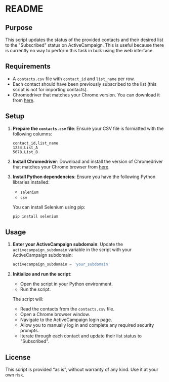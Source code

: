 # README

## Purpose

This script updates the status of the provided contacts and their desired list to the "Subscribed" status on ActiveCampaign. This is useful because there is currently no way to perform this task in bulk using the web interface.

## Requirements

- A `contacts.csv` file with `contact_id` and `list_name` per row.
- Each contact should have been previously subscribed to the list (this script is not for importing contacts).
- Chromedriver that matches your Chrome version. You can download it from [here](https://googlechromelabs.github.io/chrome-for-testing/).

## Setup

1. **Prepare the `contacts.csv` file**: Ensure your CSV file is formatted with the following columns:
    ```csv
    contact_id,list_name
    1234,List_A
    5678,List_B
    ```

2. **Install Chromedriver**: Download and install the version of Chromedriver that matches your Chrome browser from [here](https://googlechromelabs.github.io/chrome-for-testing/).

3. **Install Python dependencies**: Ensure you have the following Python libraries installed:
    - `selenium`
    - `csv`

    You can install Selenium using pip:
    ```bash
    pip install selenium
    ```

## Usage

1. **Enter your ActiveCampaign subdomain**: Update the `activecampaign_subdomain` variable in the script with your ActiveCampaign subdomain:
    ```python
    activecampaign_subdomain = 'your_subdomain'
    ```

2. **Initialize and run the script**:

    - Open the script in your Python environment.
    - Run the script.

    The script will:
    - Read the contacts from the `contacts.csv` file.
    - Open a Chrome browser window.
    - Navigate to the ActiveCampaign login page.
    - Allow you to manually log in and complete any required security prompts.
    - Iterate through each contact and update their list status to "Subscribed".

## License
This script is provided “as is”, without warranty of any kind. Use it at your own risk.